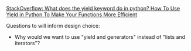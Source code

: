 [StackOverflow: What does the yield keyword do in python? ](https://stackoverflow.com/questions/231767/what-does-the-yield-keyword-do-in-python)
[How To Use Yield in Python To Make Your Functions More Efficient](https://betterprogramming.pub/yield-in-python-76413d5e2a27)



Questions to will inform design choice:
- Why would we want to use "yield and generators" instead of "lists and iterators"?






